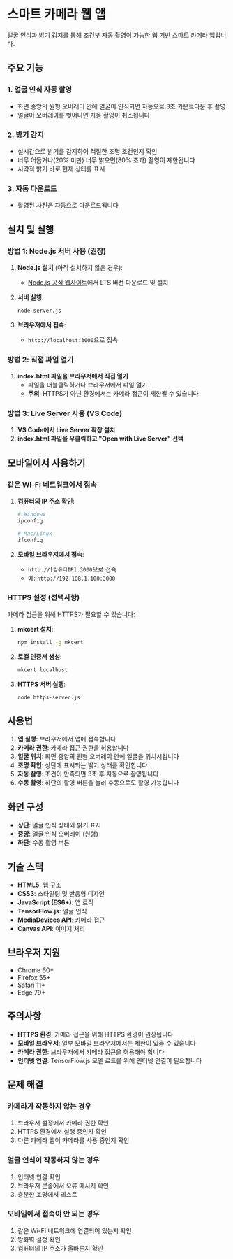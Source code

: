 # 스마트 카메라 웹 앱

얼굴 인식과 밝기 감지를 통해 조건부 자동 촬영이 가능한 웹 기반 스마트 카메라 앱입니다.

## 주요 기능

### 1. 얼굴 인식 자동 촬영
- 화면 중앙의 원형 오버레이 안에 얼굴이 인식되면 자동으로 3초 카운트다운 후 촬영
- 얼굴이 오버레이를 벗어나면 자동 촬영이 취소됩니다

### 2. 밝기 감지
- 실시간으로 밝기를 감지하여 적절한 조명 조건인지 확인
- 너무 어둡거나(20% 미만) 너무 밝으면(80% 초과) 촬영이 제한됩니다
- 시각적 밝기 바로 현재 상태를 표시

### 3. 자동 다운로드
- 촬영된 사진은 자동으로 다운로드됩니다

## 설치 및 실행

### 방법 1: Node.js 서버 사용 (권장)

1. **Node.js 설치** (아직 설치하지 않은 경우):
   - [Node.js 공식 웹사이트](https://nodejs.org/)에서 LTS 버전 다운로드 및 설치

2. **서버 실행**:
   ```bash
   node server.js
   ```

3. **브라우저에서 접속**:
   - `http://localhost:3000`으로 접속

### 방법 2: 직접 파일 열기

1. **index.html 파일을 브라우저에서 직접 열기**
   - 파일을 더블클릭하거나 브라우저에서 파일 열기
   - **주의**: HTTPS가 아닌 환경에서는 카메라 접근이 제한될 수 있습니다

### 방법 3: Live Server 사용 (VS Code)

1. **VS Code에서 Live Server 확장 설치**
2. **index.html 파일을 우클릭하고 "Open with Live Server" 선택**

## 모바일에서 사용하기

### 같은 Wi-Fi 네트워크에서 접속

1. **컴퓨터의 IP 주소 확인**:
   ```bash
   # Windows
   ipconfig
   
   # Mac/Linux
   ifconfig
   ```

2. **모바일 브라우저에서 접속**:
   - `http://[컴퓨터IP]:3000`으로 접속
   - 예: `http://192.168.1.100:3000`

### HTTPS 설정 (선택사항)

카메라 접근을 위해 HTTPS가 필요할 수 있습니다:

1. **mkcert 설치**:
   ```bash
   npm install -g mkcert
   ```

2. **로컬 인증서 생성**:
   ```bash
   mkcert localhost
   ```

3. **HTTPS 서버 실행**:
   ```bash
   node https-server.js
   ```

## 사용법

1. **앱 실행**: 브라우저에서 앱에 접속합니다
2. **카메라 권한**: 카메라 접근 권한을 허용합니다
3. **얼굴 위치**: 화면 중앙의 원형 오버레이 안에 얼굴을 위치시킵니다
4. **조명 확인**: 상단에 표시되는 밝기 상태를 확인합니다
5. **자동 촬영**: 조건이 만족되면 3초 후 자동으로 촬영됩니다
6. **수동 촬영**: 하단의 촬영 버튼을 눌러 수동으로도 촬영 가능합니다

## 화면 구성

- **상단**: 얼굴 인식 상태와 밝기 표시
- **중앙**: 얼굴 인식 오버레이 (원형)
- **하단**: 수동 촬영 버튼

## 기술 스택

- **HTML5**: 웹 구조
- **CSS3**: 스타일링 및 반응형 디자인
- **JavaScript (ES6+)**: 앱 로직
- **TensorFlow.js**: 얼굴 인식
- **MediaDevices API**: 카메라 접근
- **Canvas API**: 이미지 처리

## 브라우저 지원

- Chrome 60+
- Firefox 55+
- Safari 11+
- Edge 79+

## 주의사항

- **HTTPS 환경**: 카메라 접근을 위해 HTTPS 환경이 권장됩니다
- **모바일 브라우저**: 일부 모바일 브라우저에서는 제한이 있을 수 있습니다
- **카메라 권한**: 브라우저에서 카메라 접근을 허용해야 합니다
- **인터넷 연결**: TensorFlow.js 모델 로드를 위해 인터넷 연결이 필요합니다

## 문제 해결

### 카메라가 작동하지 않는 경우
1. 브라우저 설정에서 카메라 권한 확인
2. HTTPS 환경에서 실행 중인지 확인
3. 다른 카메라 앱이 카메라를 사용 중인지 확인

### 얼굴 인식이 작동하지 않는 경우
1. 인터넷 연결 확인
2. 브라우저 콘솔에서 오류 메시지 확인
3. 충분한 조명에서 테스트

### 모바일에서 접속이 안 되는 경우
1. 같은 Wi-Fi 네트워크에 연결되어 있는지 확인
2. 방화벽 설정 확인
3. 컴퓨터의 IP 주소가 올바른지 확인 